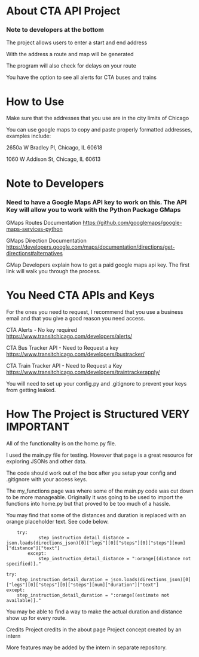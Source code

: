 # About CTA API Project 
### Note to developers at the bottom

The project allows users to enter a start and end address 

With the address a route and map will be generated

The program will also check for delays on your route 

You have the option to see all alerts for CTA buses and trains


# How to Use 
Make sure that the addresses that you use are in the city limits of Chicago

You can use google maps to copy and paste properly formatted addresses, examples include:

2650a W Bradley Pl, Chicago, IL 60618

1060 W Addison St, Chicago, IL 60613

# Note to Developers 

### Need to have a Google Maps API key to work on this. The API Key will allow you to work with the Python Package GMaps 

GMaps Routes Documentation 
https://github.com/googlemaps/google-maps-services-python

GMaps Direction Documentation
https://developers.google.com/maps/documentation/directions/get-directions#alternatives


GMap Developers explain how to get a paid google maps api key. The first link will walk you through the process.


# You Need CTA APIs and Keys 
For the ones you need to request, I recommend that you use a business email and that you give a good reason you need access. 

CTA Alerts - No key required
https://www.transitchicago.com/developers/alerts/

CTA Bus Tracker API - Need to Request a key
https://www.transitchicago.com/developers/bustracker/ 

CTA Train Tracker API - Need to Request a Key 
https://www.transitchicago.com/developers/traintrackerapply/

You will need to set up your config.py and .gitignore to prevent your keys from getting leaked.


# How The Project is Structured VERY IMPORTANT 
All of the functionality is on the home.py file. 

I used the main.py file for testing. However that page is a great resource for exploring JSONs and other data.

The code should work out of the box after you setup your config and .gitignore with your access keys.

The my_functions page was where some of the main.py code was cut down to be more manageable. Originally it was going to be used to import the functions into home.py but that proved to be too much of a hassle. 

You may find that some of the distances and duration is replaced with an orange placeholder text. See code below. 

        try:
                step_instruction_detail_distance = json.loads(directions_json)[0]["legs"][0]["steps"][0]["steps"][num]["distance"]["text"]
            except:
                step_instruction_detail_distance = ":orange[(distance not specified)]."
    
    try:
        step_instruction_detail_duration = json.loads(directions_json)[0]["legs"][0]["steps"][0]["steps"][num]["duration"]["text"]
    except:
        step_instruction_detail_duration = ":orange[(estimate not available)]."


You may be able to find a way to make the actual duration and distance show up for every route.


Credits 
Project credits in the about page
Project concept created by an intern

More features may be added by the intern in separate repository. 
